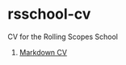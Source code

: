 # rsschool-cv

CV for the Rolling Scopes School

1. [Markdown CV](https://OKitel.github.io/rsschool-cv/cv)
